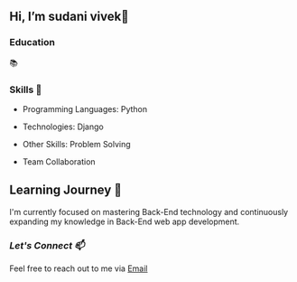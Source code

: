 **<h2>Hi, I’m sudani vivek👋</h2>**
**<h3>Education</h3>** 📚
   
 <h3>Skills 🚀</h3>

   - Programming Languages: Python
   
   - Technologies: Django
   - Other Skills: Problem Solving
   - Team Collaboration
     
   Learning Journey 🌱
   - 
I'm currently focused on mastering Back-End technology and continuously expanding my knowledge in Back-End web app development.

*<h3>*Let's Connect 📫</h3>**

Feel free to reach out to me via [Email](laljibhaipatel108@gmail.com)


